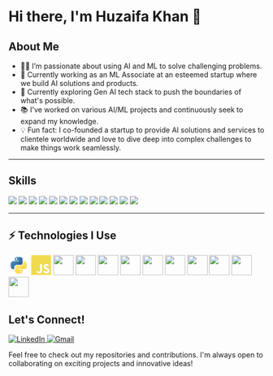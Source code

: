 <div>
  <h1>Hi there, I'm Huzaifa Khan 👋</h1>
</div>

## About Me

- 🧙‍♂️ I’m passionate about using AI and ML to solve challenging problems.
- 💼 Currently working as an ML Associate at an esteemed startup where we build AI solutions and products.
- 🔬 Currently exploring Gen AI tech stack to push the boundaries of what's possible.
- 📚 I've worked on various AI/ML projects and continuously seek to expand my knowledge.
- 💡 Fun fact: I co-founded a startup to provide AI solutions and services to clientele worldwide and love to dive deep into complex challenges to make things work seamlessly.

---

## Skills

<div>
  <img src="https://img.shields.io/badge/Data%20Science-Analysis-blue">
  <img src="https://img.shields.io/badge/Data%20Science-Mining-blue">
  <img src="https://img.shields.io/badge/Data%20Science-Modeling-blue">
  <img src="https://img.shields.io/badge/AI%2FML-Algorithms-green">
  <img src="https://img.shields.io/badge/AI%2FML-Deep%20Learning-green">
  <img src="https://img.shields.io/badge/AI%2FML-NLP-green">
  <img src="https://img.shields.io/badge/AI%2FML-Computer%20Vision-green">
  <img src="https://img.shields.io/badge/AI%2FML-Object%20Detection-green">
  <img src="https://img.shields.io/badge/MLOps-Deployment-orange">
  <img src="https://img.shields.io/badge/MLOps-Docker-orange">
  <img src="https://img.shields.io/badge/MLOps-AWS-orange">
  <img src="https://img.shields.io/badge/Web%20Development-Dynamic%20Web%20Apps-yellow">
  <img src="https://img.shields.io/badge/Web%20Development-ZigBee%20Integration-yellow">
</div>

---

## ⚡ Technologies I Use

<div>
<img src="https://raw.githubusercontent.com/devicons/devicon/master/icons/python/python-original.svg" width="40" height="40">
<img src="https://raw.githubusercontent.com/devicons/devicon/master/icons/javascript/javascript-plain.svg" width="40" height="40">
<img src="https://github.com/user-attachments/assets/b3261fc0-5511-44c4-919d-e8b361a0fd8b" width="40" height="40">
<img src="https://github.com/user-attachments/assets/2c007163-60c4-43f6-a46c-fa149ff1c33f" width="40" height="40">
<img src="https://github.com/user-attachments/assets/7bf9c4c7-4ea8-4094-9945-87d61c33b3cb" width="40" height="40">
<img src="https://github.com/user-attachments/assets/bb0e189c-309b-4bd4-89a1-19dbd87292d3" width="40" height="40">
<img src="https://github.com/user-attachments/assets/2ab88693-101b-477b-baf3-82a8401182d9" width="40" height="40">
<img src="https://github.com/user-attachments/assets/b97511d2-afd2-4c26-bb3a-a458a22704d7" width="40" height="40">
<img src="https://github.com/user-attachments/assets/71f98fcc-17ee-45db-8508-b8727eda5d18" width="40" height="40">
<img src="https://github.com/user-attachments/assets/84f0d2d7-0f5e-46ec-9f46-3690d9687152" width="40" height="40">
<img src="https://github.com/user-attachments/assets/e0007755-170e-4d97-8820-0f47c7f55d66" width="40" height="40">
<img src="https://github.com/user-attachments/assets/5ef85d18-5dd5-42c8-892a-1552d08ce3d6" width="40" height="40">



</div>


## Let's Connect!

<div >
  <a href="https://www.linkedin.com/in/huzaifa-khaan/" target="_blank">
    <img src="https://img.shields.io/badge/LinkedIn-blue?logo=LinkedIn" alt="LinkedIn">
  </a>

  <a href="mailto:huzukham14@gmail.com">
    <img src="https://img.shields.io/badge/Gmail-red?logo=gmail" alt="Gmail">
  </a>
</div>


Feel free to check out my repositories and contributions. I'm always open to collaborating on exciting projects and innovative ideas!
